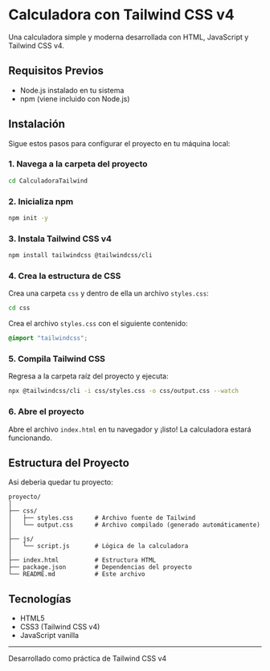 # Calculadora con Tailwind CSS v4

Una calculadora simple y moderna desarrollada con HTML, JavaScript y Tailwind CSS v4.

## Requisitos Previos

- Node.js instalado en tu sistema
- npm (viene incluido con Node.js)

## Instalación

Sigue estos pasos para configurar el proyecto en tu máquina local:

### 1. Navega a la carpeta del proyecto

```bash
cd CalculadoraTailwind
```

### 2. Inicializa npm

```bash
npm init -y
```

### 3. Instala Tailwind CSS v4

```bash
npm install tailwindcss @tailwindcss/cli
```

### 4. Crea la estructura de CSS

Crea una carpeta `css` y dentro de ella un archivo `styles.css`:

```bash
cd css
```

Crea el archivo `styles.css` con el siguiente contenido:

```css
@import "tailwindcss";
```

### 5. Compila Tailwind CSS

Regresa a la carpeta raíz del proyecto y ejecuta:

```bash
npx @tailwindcss/cli -i css/styles.css -o css/output.css --watch
```

### 6. Abre el proyecto

Abre el archivo `index.html` en tu navegador y ¡listo! La calculadora estará funcionando.

## Estructura del Proyecto
Asi deberia quedar tu proyecto:

```
proyecto/
│
├── css/
│   ├── styles.css      # Archivo fuente de Tailwind
│   └── output.css      # Archivo compilado (generado automáticamente)
│
├── js/
│   └── script.js       # Lógica de la calculadora
│
├── index.html          # Estructura HTML
├── package.json        # Dependencias del proyecto
└── README.md           # Este archivo
```

## Tecnologías

- HTML5
- CSS3 (Tailwind CSS v4)
- JavaScript vanilla

---

Desarrollado como práctica de Tailwind CSS v4
